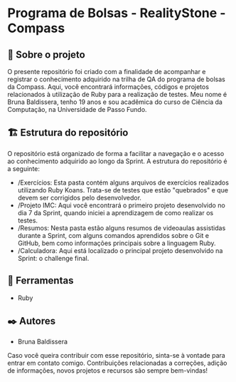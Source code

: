 # Programa de Bolsas - RealityStone - Compass

## 🚀 Sobre o projeto

O presente repositório foi criado com a finalidade de acompanhar e registrar o conhecimento adquirido na trilha de QA do programa de bolsas da Compass. Aqui, você encontrará informações, códigos e projetos relacionados à utilização de Ruby para a realização de testes. Meu nome é Bruna Baldissera, tenho 19 anos e sou acadêmica do curso de Ciência da Computação, na Universidade de Passo Fundo.

## 🏗️ Estrutura do repositório

O repositório está organizado de forma a facilitar a navegação e o acesso ao conhecimento adquirido ao longo da Sprint. A estrutura do repositório é a seguinte:

- /Exercícios: Esta pasta contém alguns arquivos de exercícios realizados utilizando Ruby Koans. Trata-se de testes que estão "quebrados" e que devem ser corrigidos pelo desenvolvedor.
- /Projeto IMC: Aqui você encontrará o primeiro projeto desenvolvido no dia 7 da Sprint, quando iniciei a aprendizagem de como realizar os testes.
- /Resumos: Nesta pasta estão alguns resumos de videoaulas assistidas durante a Sprint, com alguns comandos aprendidos sobre o Git e GitHub, bem como informações principais sobre a linguagem Ruby.
- /Calculadora: Aqui está localizado o principal projeto desenvolvido na Sprint: o challenge final. 

## 🔧 Ferramentas

- Ruby

## ✒️ Autores

- Bruna Baldissera

Caso você queira contribuir com esse repositório, sinta-se à vontade para entrar em contato comigo. Contribuições relacionadas a correções, adição de informações, novos projetos e recursos são sempre bem-vindas!